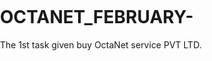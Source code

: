 # OCTANET_FEBRUARY-
The 1st task given buy OctaNet service PVT LTD.

<!DOCTYPE html>
<html lang="en">
  <head>
      <style>
        @import url("https://fonts.googleapis.com/css2?family=Montserrat:ital,wght@0,400;0,500;0,600;0,800;1,600&display=swap");
@import url("https://fonts.googleapis.com/css2?family=Open+Sans:wght@400;600;700&display=swap");
:root {
  font-size: 10px;
  font-family: "Open Sans", sans-serif;
  margin: 0;
  padding: 0;
  box-sizing: border-box;
  scroll-behavior: smooth;
}
body {
  margin: 0;
  padding: 0;
}
#header {
  height: max-content;
  font-family: "Montserrat", sans-serif;
  width: 100%;
  background-color: white;
  padding: 1rem 0;
  position: sticky;
  z-index: 99;
  top: 0;
  left: 0;
  box-shadow: 0 6px 31px -2px rgba(0, 0, 0, 0.1);
}
@media (max-width: 800px) {
  #header {
    text-align: center;
    height: auto;
  }
}
.header-content-div {
  max-width: 95rem;
  width: auto;
  margin: 0 auto;
}
@media (max-width: 991px) {
  .header-content-div {
    max-width: 75rem;
  }
}
#header-img {
  height: 5rem;
  width: auto;
}
@media (max-width: 800px) {
  #header-img {
    height: 4rem;
  }
}
nav {
  position: relative;
  top: 0.8rem;
  float: right;
  font-size: 1.6rem;
  font-weight: 500;
  padding: 1.5rem 0;
}
@media (max-width: 800px) {
  nav {
    position: static;
    float: none;
    font-size: 1.4rem;
    padding: 0.5rem 1rem;
  }
}
.nav-link {
  text-decoration: none;
  color: #333;
  margin: 0 0.5rem;
  padding: 0 0.6rem;
  transition: border-bottom 0.2s;
}
@media (max-width: 475px) {
  .nav-link {
    margin: 0 0.2rem;
    padding: 0 0.2rem;
    font-size: 1.2rem;
  }
}
.nav-link:hover {
  color: #e23d3d;
  border-bottom: 2px solid #e23d3d;
}
.nav-link:active {
  color: #f84848;
}
.flexible {
  display: flex;
  flex-flow: row wrap;
  justify-content: center;
  align-content: center;
  text-align: center;
}
.home-sec {
  font-family: "Montserrat", sans-serif;
  background-color: #ffffff;
  text-align: start;
  min-height: 60rem;
  height: auto;
  margin: 0 auto 5rem auto;
  justify-content: start;
  max-width: 95rem;
  color: #333;
}
@media (max-width: 800px) {
  .home-sec {
    flex-flow: column wrap;
    max-width: 100%;
  }
}
.eye-grabber {
  flex: 1;
  padding: 0 2rem;
}
@media (max-width: 800px) {
  .eye-grabber {
    max-width: max-content;
    padding-bottom: 8rem;
  }
}
.eye-grabber h1 {
  font-size: 5rem;
  line-height: 1.5;
  font-weight: 600;
}
.eye-grabber h2 {
  font-size: 2.4rem;
  font-weight: 500;
  color: #666;
}
.eye-grabber-img {
  flex: 1;
}
@media (max-width: 800px) {
  .eye-grabber-img {
    width: 100%;
  }
}
.eye-grabber-img img {
  max-width: 100%;
}
.btn {
  border: none;
  font-size: 2rem;
  border-radius: 0.4rem;
  padding: 2rem;
  background-color: #e23d3d;
  color: #fafafa;
  outline: 0;
  box-shadow: 0 10px 20px rgba(0, 0, 0, 0.19), 0 6px 6px rgba(0, 0, 0, 0.23);
  transition: all 0.2s;
}

.btn:hover {
  background-color: #f84848;
  cursor: pointer;
}
.btn:active {
  transform: scale(0.9);
}
.section-heading {
  font-size: 2.5rem;
  font-family: "Montserrat", sans-serif;
  font-weight: 500;
  line-height: 1.2;
  margin: 0;
  padding: 5rem 0 5rem 0;
  text-align: center;
}
.sec-content-div {
  font-size: 2rem;
  text-align: start;
  padding: 0 2rem 5rem 2rem;
  width: auto;
  justify-content: space-around;
  max-width: 95rem;
  margin: 0 auto;
}
.sec-padding {
  padding: 8rem 0 10rem 0;
}
#about {
  background-color: #fafafa;
}
#about img {
  max-width: 100%;
  height: auto;
  background-color: white;
  border-radius: 0.5rem;
  box-shadow: 0 6px 31px -2px rgba(0, 0, 0, 0.1);
}
#varieties {
  background-color: #e3e3e3;
}
.tile {
  background-color: #fafafa;
  height: 40rem;
  width: 25rem;
  box-shadow: 0 10px 20px rgba(0, 0, 0, 0.19), 0 6px 6px rgba(0, 0, 0, 0.23);
  border-radius: 0.5rem;
  transition: all 0.2s;
  padding: 1.5rem;
  margin: 1.5rem;
}
@media (max-width: 680px) {
  .tile {
    width: auto;
    max-width: 100%;
    min-width: 20rem;
    margin: 1.5rem auto;
    height: auto;
  }
}
.tile img {
  width: 100%;
  max-width: 48rem;
  border-radius: 0.5rem;
}
.tile h4 {
  font-size: 2rem;
  font-weight: 600;
  padding: 1rem 0;
  color: #e23d3d;
  margin: 0;
}
.tile p {
  font-size: 1.6rem;
  padding: 0;
  margin: 0;
}
.tile:hover {
  transform: scale(1.05);
  box-shadow: 0 20px 40px rgba(0, 0, 0, 0.19), 0 16px 16px rgba(0, 0, 0, 0.23);
}
#our-service {
  background-color: #ee6f57;
}
.bars {
  height: max-content;
  display: flex;
  flex-flow: row wrap;
  justify-content: space-between;
  align-content: flex-start;
  margin: 2rem;
  width: 100%;
}
@media (max-width: 990px) {
  .bars {
    flex-flow: column wrap;
  }
  .icon-container {
    margin: 0 2.5rem;
  }
}
.bars .icon-container {
  max-width: 10rem;
  flex: 1;
}
.icon-container img {
  max-height: 100%;
  max-width: 100%;
}
.bars .txt-container {
  flex: 2;
  padding: 3rem;
}
.txt-container h5 {
  font-size: 4rem;
  font-weight: 500;
  padding: 0;
  margin: 0;
  font-family: "Montserrat", sans-serif;
}
.txt-container p {
  font-size: 2.3rem;
}
#benefits {
  background-color: #f84848;
}
#benefits iframe {
  outline: 0;
  border: none;
  width:100%;
  border-radius: 0.4rem;
  box-shadow: 0 20px 40px rgba(0, 0, 0, 0.19), 0 16px 16px rgba(0, 0, 0, 0.23);
}
#contact {
  background-color: #cb3737;
  color: #fafafa;
}
#contact h6 {
  font-size: 3rem;
  font-weight: 500;
}
input[type="email"] {
  border: none;
  outline: 0;
  font-size: 2rem;
  border-radius: 0.4rem;
  box-shadow: 0 10px 20px rgba(0, 0, 0, 0.19), 0 6px 6px rgba(0, 0, 0, 0.23);
  padding: 2rem;
}
@media (max-width: 520px) {
  #contact h6 {
    font-size: 2rem;
  }
  #contact input[type="submit"],
  #contact input[type="email"] {
    margin: 1rem 1rem 0 1rem;
  }
}
footer {
  font-size: 1.4rem;
  background-color: #ce2f2f;
  text-align: center;
  padding: 2rem;
  box-shadow: 0 10px 20px rgba(0, 0, 0, 0.19), 0 6px 6px rgba(0, 0, 0, 0.23);
  color: #fafafa;
}
footer a {
  color: #e3e3e3;
  text-decoration: none;
} 
          
      </style>
    <title>Fruit Shop Landing Page</title>
    <meta charset="UTF-8" />
    <meta name="viewport" content="width=device-width" />
    
  </head>
  <body>
    <header id="header">
      <div class="header-content-div">
        <a href="#home-sec">
          <img
            src="https://i.ibb.co/KsztxWq/logo1.png"
            alt="Company Logo"
            id="header-img"
        /></a>
        <nav id="nav-bar">
          <a href="#about" class="nav-link">ABOUT</a>
          <a href="#varieties" class="nav-link">VARIETIES</a>
          <a href="#our-service" class="nav-link">OUR SERVICE</a>
          <a href="#benefits" class="nav-link">BENEFITS</a>
        </nav>
      </div>
    </header>
    <main>
      <section id="home-sec" class="flexible home-sec">
        <div class="eye-grabber-img">
          <img src="https://i.ibb.co/T4czpqY/apples-red-fresh-mellow-juicy-perfect-whole-on-white-desk.jpg" alt="Image of Apples" />
        </div>
        <div class="eye-grabber">
          <h1>Fresh, Crispy, Heavenly.</h1>
          <h2>
            100% Organic, vivid varieties of apples grown in Kashmir aka The
            Heaven of Earth.
          </h2>
          <button class="btn" onclick="window.location.href = '#contact';">
            Buy Now
          </button>
        </div>
      </section>
      <section id="about" class="sec-padding">
        <h3 class="section-heading">ABOUT US</h3>
        <div class="sec-content-div flexible">
          <p>
            We are a group of people with decades of experience in growing and
            selling apples. We know what a good apple looks like and how they
            are grown. This essential fruit requires a temperate climate, loamy
            soil that is rich in organic matter apart from needing proper
            drainage and aeration facilities. Lucky for us we live in Kashmir
            which is proudly known as paradise of earth is also home to
            temperate fruits like apple for which the state is very famous
            across globe. The main factor which influence temperate fruit
            bearing trees is soil, climate and environment which are highly
            favorable and unparalleled in the province of Kashmir. Kashmiri
            apples a unique look, taste, flavor, size and color.
          </p>
          <img src="https://i.ibb.co/SyKVC8M/about-img.jpg" alt="A man plucking apples from the tree" />
        </div>
      </section>
      <section id="varieties" class="sec-padding">
        <h3 class="section-heading">VARIETIES</h3>
        <div class="sec-content-div flexible">
          <div class="tile">
            <img src="https://i.ibb.co/t2x706V/amber.jpg" alt="photo of amber apples" />
            <h4>Amber</h4>
            <p>
              This red, medium-sized fruit becomes fully ripe in mid-October. It
              is mostly grown in Shopian and Kulgam.
            </p>
          </div>
          <div class="tile">
            <img
              src="https://i.ibb.co/H4Cnh7v/american-trel.png"
              alt="photo of american trel apples"
            />
            <h4>American Trel</h4>
            <p>
              A small, rounded, very crispy and sweet fruit variety that ripens
              in mid-September.
            </p>
          </div>
          <div class="tile">
            <img src="https://i.ibb.co/jTDgqYB/red-delicious.png" alt="photo of red delicious apple" />
            <h4>Red Delicious</h4>
            <p>
              A very popular and widely cultivated variety of apple that ripens
              in mid-September. Its flesh is greenish white, grainy and juicy.
            </p>
          </div>
          <div class="tile">
            <img src="https://i.ibb.co/MSvg1QN/maharaja.png" alt="photo of Maharaej apples" />
            <h4>Maharaej</h4>
            <p>
              A large apple with red and green color. It tastes a bit sour but
              sweetens with time and is available by late October.
            </p>
          </div>
          <div class="tile">
            <img src="https://i.ibb.co/zVR1LB2/hazal.png/" alt="photo of Hazratbael apples" />
            <h4>Hazratbael</h4>
            <p>
              A quickly perishable variety that ripens in early July. It is the
              oldest variety of apples cultivated in the valley and is mostly
              consumed domestically
            </p>
          </div>
          <div class="tile">
            <img src="https://i.ibb.co/BNFrnZn/golden.png" alt="photo of Golden Delicious apples" />
            <h4>Golden Delicious</h4>
            <p>
              A variety with comparatively longer shelf life, it is crispy,
              juicy and has thick greenish-white flesh which turns golden upon
              ripening. It is available till January.
            </p>
          </div>
        </div>
      </section>
      <section id="our-service" class="sec-padding">
        <h3 class="section-heading">OUR SERVICE</h3>
        <div class="sec-content-div">
          <div class="bars">
            <div class="icon-container">
              <img src="https://i.ibb.co/w6H542X/Fresh.png" alt="" />
            </div>
            <div class="txt-container">
              <h5>Fresh</h5>
              <p>We deliver fresh apples with a 100% guarantee of freshness.</p>
            </div>
          </div>
          <div class="bars">
            <div class="icon-container">
              <img src="https://i.ibb.co/FKNq4Qr/delivered.png" alt="" />
            </div>
            <div class="txt-container">
              <h5>Fast</h5>
              <p>
                We deliver your orders as fast as possible, delivery procedure
                begins as soon as apple is plucked from tree.
              </p>
            </div>
          </div>
          <div class="bars">
            <div class="icon-container">
              <img src="https://i.ibb.co/HHQK1wV/happy.png" alt="" />
            </div>
            <div class="txt-container">
              <h5>Satisfying</h5>
              <p>
                We guarantee 100% customer satisfaction. We do our best to make
                your purchase experience smooth. But if we mess up somehow you
                will get compensated for every inconvenience.
              </p>
            </div>
          </div>
        </div>
      </section>
      <section id="benefits" class="sec-padding">
        <h3 class="section-heading">BENEFITS</h3>
        <div class="sec-content-div flexible">
          <iframe
            id="video"
            width="560"
            title="Benefits of Apple"
            height="315"
            src="https://www.youtube.com/embed/W_JOJNztrnI"
            allow="accelerometer; autoplay; clipboard-write; encrypted-media; gyroscope; picture-in-picture"
            allowfullscreen
          ></iframe>
        </div>
   
    </main>
    <footer>
      Created by
      <a href="#">RUSHIKESH DHENGE</a>
    </footer>
  </body>
</html>

